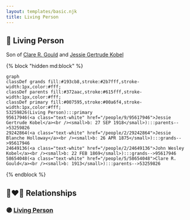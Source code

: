 ```yaml
---
layout: templates/basic.njk
title: Living Person
---
```

## 🔵 Living Person

Son of [Clare R. Gould](/people/5/58654048) and [Jessie Gertrude Kobel](/people/9/95617946)

{% block "hidden md:block" %}
```mermaid
graph
classDef grands fill:#193cb8,stroke:#2b7fff,stroke-width:1px,color:#fff;
classDef parents fill:#372aac,stroke:#615fff,stroke-width:1px,color:#fff;
classDef primary fill:#007595,stroke:#00a6f4,stroke-width:1px,color:#fff;
53259826(Living Person):::primary
95617946(<a class="text-white" href="/people/9/95617946">Jessie Gertrude Kobel</a><br /><small>b: 27 SEP 1918</small>):::parents-->53259826
29242864(<a class="text-white" href="/people/2/29242864">Jessie Blanche Holloway</a><br /><small>b: 26 APR 1875</small>):::grands-->95617946
24649136(<a class="text-white" href="/people/2/24649136">John Wesley Kobel</a><br /><small>b: 22 FEB 1869</small>):::grands-->95617946
58654048(<a class="text-white" href="/people/5/58654048">Clare R. Gould</a><br /><small>b: 1913</small>):::parents-->53259826
```
{% endblock %}

## 👩‍❤️‍👨 Relationships

### 🟣 [Living Person](/people/3/30002132)
